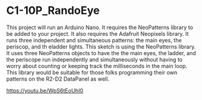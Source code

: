 # C1-10P_RandoEye

This project will run an Arduino Nano.  It requires the NeoPatterns library to be added to your project.  It also requires the Adafruit Neopixels library.
It runs three independent and simultaneous patterns:  the main eyes, the periscop, and th eladder lights.
This sketch is using the NeoPatterns library.  It uses three NeoPatterns objects to have the the main eyes, the ladder, and the periscope run 
independently and simultaneously without having to worry about counting or keeping track the milliseconds in the main loop. 
This library would be suitable for those folks programming their own patterns on the R2-D2 DataPanel as well.

https://youtu.be/WpS6tEoUhI0
